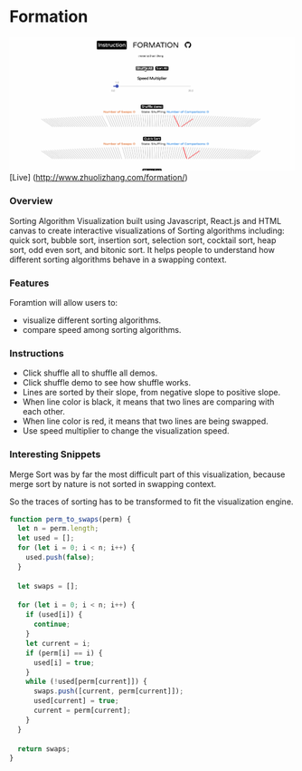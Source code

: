 # Formation

![Sorting](./asset/sortingv.gif)
[Live] (http://www.zhuolizhang.com/formation/)

### Overview  

Sorting Algorithm Visualization built using Javascript, React.js and HTML canvas to create interactive visualizations of Sorting algorithms including: quick sort,  bubble sort, insertion sort, selection sort, cocktail sort, heap sort, odd even sort, and bitonic sort. It helps people to understand how different sorting algorithms behave in a swapping context.

### Features

Foramtion will allow users to:

* visualize different sorting algorithms.
* compare speed among sorting algorithms.

### Instructions

* Click shuffle all to shuffle all demos.
* Click shuffle demo to see how shuffle works.
* Lines are sorted by their slope, from negative slope to positive slope.
* When line color is black, it means that two lines are comparing with each other.
* When line color is red, it means that two lines are being swapped.
* Use speed multiplier to change the visualization speed.

### Interesting Snippets

Merge Sort was by far the most difficult part of this visualization, because merge sort by nature is not sorted in swapping context.

So the traces of sorting has to be transformed to fit the visualization engine.

```JavaScript
function perm_to_swaps(perm) {
  let n = perm.length;
  let used = [];
  for (let i = 0; i < n; i++) {
    used.push(false);
  }

  let swaps = [];

  for (let i = 0; i < n; i++) {
    if (used[i]) {
      continue;
    }
    let current = i;
    if (perm[i] == i) {
      used[i] = true;
    }
    while (!used[perm[current]]) {
      swaps.push([current, perm[current]]);
      used[current] = true;
      current = perm[current];
    }
  }

  return swaps;
}
```
